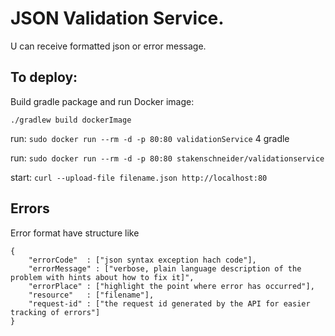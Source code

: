 # JSON Validation Service.
U can receive formatted json or error message.

## To deploy:
Build gradle package and run Docker image:

`./gradlew build dockerImage`

run: `sudo docker run --rm -d -p 80:80 validationService` 4 gradle

run: `sudo docker run --rm -d -p 80:80 stakenschneider/validationservice`

start: `curl --upload-file filename.json http://localhost:80`

## Errors
Error format have structure like

```
{
    "errorCode"  : ["json syntax exception hach code"],
    "errorMessage" : ["verbose, plain language description of the problem with hints about how to fix it]",
    "errorPlace" : ["highlight the point where error has occurred"],
    "resource"   : ["filename"],
    "request-id" : ["the request id generated by the API for easier tracking of errors"]
}
